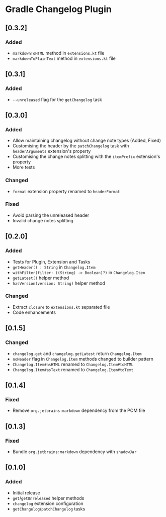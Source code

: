 # Gradle Changelog Plugin

## [0.3.2]
### Added
- `markdownToHTML` method in `extensions.kt` file
- `markdownToPlainText` method in `extensions.kt` file

## [0.3.1]
### Added
- `--unreleased` flag for the `getChangelog` task

## [0.3.0]
### Added
- Allow maintaining changelog without change note types (Added, Fixed)
- Customising the header by the `patchChangelog` task with `headerArguments` extension's property
- Customising the change notes splitting with the `itemPrefix` extension's property
- More tests

### Changed
- `format` extension property renamed to `headerFormat`

### Fixed
- Avoid parsing the unreleased header
- Invalid change notes splitting

## [0.2.0]
### Added
- Tests for Plugin, Extension and Tasks
- `getHeader() : String` in `Changelog.Item`
- `withFilter(filter: ((String) -> Boolean)?)` in `Changelog.Item`
- `getLatest()` helper method
- `hasVersion(version: String)` helper method

### Changed
- Extract `closure` to `extensions.kt` separated file
- Code enhancements

## [0.1.5]
### Changed
- `changelog.get` and `changelog.getLatest` return `Changelog.Item`
- `noHeader` flag in `Changelog.Item` methods changed to builder pattern
- `Changelog.Item#asHTML` renamed to `Changelog.Item#toHTML` 
- `Changelog.Item#asText` renamed to `Changelog.Item#toText` 

## [0.1.4]
### Fixed
- Remove `org.jetbrains:markdown` dependency from the POM file

## [0.1.3]
### Fixed
- Bundle `org.jetbrains:markdown` dependency with `shadowJar`

## [0.1.0]
### Added
- Initial release
- `get`/`getUnreleased` helper methods
- `changelog` extension configuration
- `getChangelog`/`patchChangelog` tasks
